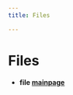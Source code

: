 ```yaml
---
title: Files

---
```


# Files




* **file [mainpage](/versioned_docs/version-22-May-2023/api-ref/api/Files/mainpage_8md.md#files-mainpage)** 





